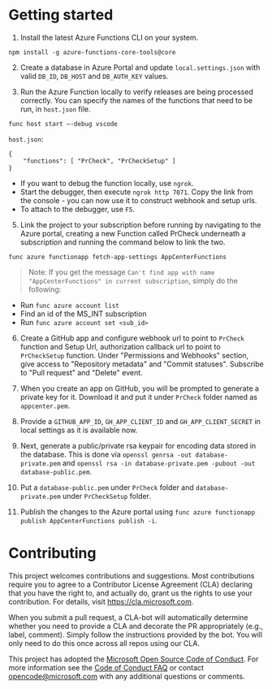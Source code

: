 
# Getting started

1. Install the latest Azure Functions CLI on your system. 
 
```npm install -g azure-functions-core-tools@core ```
 
2. Create a database in Azure Portal and update `local.settings.json` with valid `DB_ID`, `DB_HOST` and `DB_AUTH_KEY` values.

3. Run the Azure Function locally to verify releases are being processed correctly. You can specify the names of the functions that need to be run, in `host.json` file.

```func host start –-debug vscode```

`host.json`:
```
{
    "functions": [ "PrCheck", "PrCheckSetup" ]
}
```
   - If you want to debug the function locally, use `ngrok`. 
   - Start the debugger, then execute `ngrok http 7071`. Copy the link from the console - you can now use it to construct webhook and setup urls.  
   - To attach to the debugger, use `F5`.

5. Link the project to your subscription before running by navigating to the Azure portal, creating a new Function called PrCheck underneath a subscription and running the command below to link the two.

```func azure functionapp fetch-app-settings AppCenterFunctions ```

>Note: If you get the message `Can't find app with name "AppCenterFunctions" in current subscription`, simply do the following:
- Run `func azure account list`
- Find an id of the MS_INT subscription
- Run `func azure account set <sub_id>`

6. Create a GitHub app and configure webhook url to point to `PrCheck` function and Setup Url, authorization callback url to point to `PrCheckSetup` function. 
Under "Permissions and Webhooks" section, give access to "Repository metadata" and "Commit statuses". Subscribe to "Pull request" and "Delete" event.

7. When you create an app on GitHub, you will be prompted to generate a private key for it. Download it and put it under `PrCheck` folder named as `appcenter.pem`.

8. Provide a `GITHUB_APP_ID`, `GH_APP_CLIENT_ID` and `GH_APP_CLIENT_SECRET` in local settings as it is available now.

9. Next, generate a public/private rsa keypair for encoding data stored in the database. This is done via `openssl genrsa -out database-private.pem` and `openssl rsa -in database-private.pem -pubout -out database-public.pem`. 

10. Put a `database-public.pem` under `PrCheck` folder and `database-private.pem` under `PrCheckSetup` folder.

12. Publish the changes to the Azure portal using `func azure functionapp publish AppCenterFunctions publish -i`.

# Contributing

This project welcomes contributions and suggestions.  Most contributions require you to agree to a
Contributor License Agreement (CLA) declaring that you have the right to, and actually do, grant us
the rights to use your contribution. For details, visit https://cla.microsoft.com.

When you submit a pull request, a CLA-bot will automatically determine whether you need to provide
a CLA and decorate the PR appropriately (e.g., label, comment). Simply follow the instructions
provided by the bot. You will only need to do this once across all repos using our CLA.

This project has adopted the [Microsoft Open Source Code of Conduct](https://opensource.microsoft.com/codeofconduct/).
For more information see the [Code of Conduct FAQ](https://opensource.microsoft.com/codeofconduct/faq/) or
contact [opencode@microsoft.com](mailto:opencode@microsoft.com) with any additional questions or comments.
